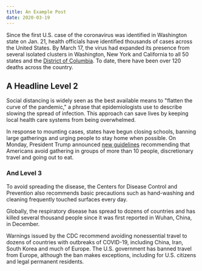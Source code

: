 ```yaml
---
title: An Example Post
date: 2020-03-19
---
```


Since the first U.S. case of the coronavirus was identified in Washington state on Jan. 21, health officials have identified thousands of cases across the United States. By March 17, the virus had expanded its presence from several isolated clusters in Washington, New York and California to all 50 states and the [District of Columbia](). To date, there have been over 120 deaths across the country.

## A Headline Level 2

Social distancing is widely seen as the best available means to "flatten the curve of the pandemic," a phrase that epidemiologists use to describe slowing the spread of infection. This approach can save lives by keeping local health care systems from being overwhelmed.

In response to mounting cases, states have begun closing schools, banning large gatherings and urging people to stay home when possible. On Monday, President Trump announced [new guidelines]() recommending that Americans avoid gathering in groups of more than 10 people, discretionary travel and going out to eat.

### And Level 3

To avoid spreading the disease, the Centers for Disease Control and Prevention also recommends basic precautions such as hand-washing and cleaning frequently touched surfaces every day.

Globally, the respiratory disease has spread to dozens of countries and has killed several thousand people since it was first reported in Wuhan, China, in December.

Warnings issued by the CDC recommend avoiding nonessential travel to dozens of countries with outbreaks of COVID-19, including China, Iran, South Korea and much of Europe. The U.S. government has banned travel from Europe, although the ban makes exceptions, including for U.S. citizens and legal permanent residents.